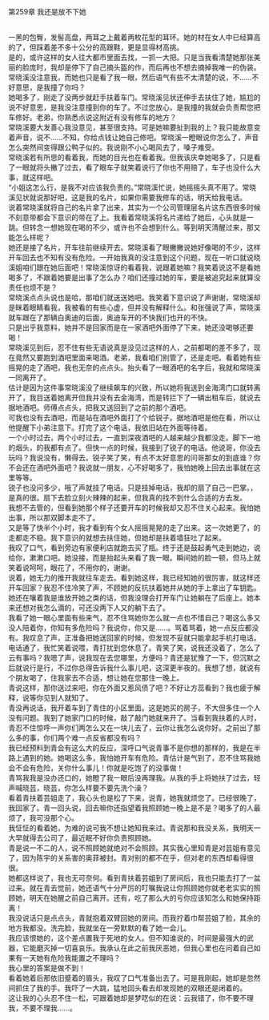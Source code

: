 第259章 我还是放不下她
<br />一黑的包臀，发髻高盘，两耳之上戴着两枚花型的耳环。她的材在女人中已经算高的了，但踩着差不多十公分的高跟鞋，更是显得材高挑。<br />是的，或许这样的女人往大都市里面去找，一抓一大把。只是当我看清楚她那张美丽的脸庞时，我却是停下了自己摘头盔的作，而后再也不想去摘掉我唯一的伪装。<br />常晓溪没注意我，而她也只是看了我一眼，然后语气有些不太清楚的说，不……不好意思，是我撞了你吗？<br />她喝多了，刚走了没两步就赶手扶着车门。常晓溪见状还伸手去扶住了她，尴尬的说不好意思，是我没注意撞到你的车了。不过您放心，是我撞的我就会负责帮您把车修好。老弟，你熟悉点说这附近有没有修车的地方？<br />常晓溪要大发善心我没意见，甚至很支持。可是她嘛要扯到我的上？我只能故意变着声音，说不……不知，你给点钱让她自己修吧。常晓溪一瞪眼说你怎么了，声音怎么突然间变得跟公鸭子似的。我说刚不小心喝风去了，嗓子难受。<br />常晓溪若有所思的看着我，而她的目光也在看着我。但我该庆幸她喝多了，只是看了一眼就将头撇了过去，看了眼车子就笑着说行了你也不用赔了，车子也没什么大事，就这样吧。<br />“小姐这怎么行，是我不对应该我负责的。”常晓溪忙说，她摇摇头真不用了。常晓溪见状就说那好吧，这是我的名片，如果你需要我修车的话，明天给我电话。<br />说着常晓溪就将自己的名片拿了出来，其实为一个公司管理层名片这东西很多时候不刻意带都会下意识的带在了上。我看着常晓溪将名片递给了她后，心头就是一跳。但转念一想她现在喝的不少，或许也不会想到什么。等到明天清醒过来，那又能怎么样呢？<br />她还是接了名片，开车往前继续开去。常晓溪看了眼撇撇说她好像喝的不少，这样开车回去也不知有没有危险。一开始我真的没注意到这个问题，现在一听口就说晓溪姐咱们跟在她后面吧！常晓溪惊讶的看着我，说跟着她嘛？我笑着说这不是看她喝多了，不跟着她要是出事了怎么办？咱们还撞过她的车，要是被追究起来就算没责任也烦不是？<br />常晓溪点点头说也是哈，那咱们就送送她吧。我笑着下意识说了声谢谢，常晓溪却是眯着眼睛看我，我被看的有些心虚，但并没有解释什么。和张强说了声，常晓溪就车跟在了那辆白奥迪的后面，奥迪车开的不快我们也开的不快。<br />只是出乎我意料，她并不是回家而是在一家酒吧外面停了下来，她还没喝够还要喝！<br />常晓溪见到后，忍不住有些无语说真是没见过这样的人，之前都喝的差不多了，现在竟然又要跑到酒吧里面来喝酒。老弟，我看咱们别管了，还是走吧。看着她有些摇晃的走了酒吧，我也无奈的点点头。抬头看了一眼酒吧的名字后，我就和常晓溪一同离开了。<br />估计是因为这件事常晓溪没了继续飙车的兴致，所以她将我送到金海湾门口就转离开了，我目送着她离开但我并没有去金海湾，而是转拦下了一辆出租车后，就说去据地酒吧。师傅点点头，把我又送回到了之前的那个酒吧。<br />可我也没有去酒吧，而是站在酒吧外面打了个给锐子。据地酒吧是他在看，所以让他提醒下小弟注意下。打完了这个电话，我依旧站在外面等待着。<br />一个小时过去，两个小时过去，一直到深夜酒吧的人越来越少我都没走。脚下一地的烟头，的我都有点了。但快一点的时候，我接到了锐子的电话。他说哥，你没去玩吗？我说没有，懒得去。锐子笑了笑，有点不太好意思的问哥那女的到底谁？你不会还在酒吧外面吧？我说就一朋友，心不好喝多了，我怕她晚上回去出事就在这里等等。<br />锐子也没问多少，哦了声就挂了电话。只是挂掉电话，我却的扇了自己一巴掌。，是真的很。扇下去脸立刻火辣辣的起来，但我真的找不到什么合适的方去发。<br />我想不去管的，但看到她那个样子还要开车的时候我却又忍不住关心起来。我怕她出事，所以那双脚本走不了。<br />又是等了快半个小时，我才看到有个女人摇摇晃晃的走了出来。这一次她更了，的走都走不稳。我下意识的就想去扶住她，但她却是扶着墙狂吐了起来。<br />我叹了口气，看到旁边有家便利店就跑去买了瓶。终于还是鼓起勇气走到她边，说给你，漱漱口吧。她没接，而是抬起头来看了我一眼。瞬间她的脸一顿，但马上就笑着说呵呵，眼花了，不用你的，谢谢。<br />说着，她无力的推开我就往车走去。看到她这样，我已经知她的很厉害，就这样还开车回家？我忍不住冷笑了声，不顾她的反抗扶着她并从她的手上拿出了车钥匙。<br />她还在嚷着我是谁放开她之类的话，但我没理会打开车门让她躺在了后座上。她本来还想对我怎么滴的，可还没两下人又的躺下去了。<br />我看了她一眼心里面有些来气，忍不住骂她你怎么就一点也不惜自己？喝这么多又没人陪着你，你知有多危险吗？我说你，你又是……。骂着骂着，她一点反应都没有。我叹息了声，正准备把她送回家的时候，但发现不妥就只能拿起手机打电话。<br />电话通了，我忙笑着说喂，青打扰到您休息了。青笑了笑，说我还没着了，怎么了云有事吗？我嗯了声，说我现在去您哪里，方便吗？青还是犹豫了一下，但沉默之后就说行是行，不过你总得告诉我什么事儿吧，这深更半夜的。我想了想，就说有个朋友喝了，住我家去不合适，想让她在您那住一晚上。<br />青说这样，那你送过来吧，你在外面又惹风债了吧？不好让方蕊看到？我也疲于解释，说等你见到人就知了。<br />青没再说话，我开着车到了青住的小区里面。这是她买的房子，不大但多住一个人没有问题。我到了她家门口的时候，敲了敲门她就来开了。当看到我扶着的人时，青忍不住惊呼一声你们两怎么又在一块儿去了，云你让我怎么说你好。之前出了那么多的事，你们两个难一点反省都没有吗？<br />我已经预料到青会有这么大的反应，深呼口气说青事不是你想的那样的，我是在半路上遇到的她。她喝这么多，我怕她开车有危险。青估计是气到了，忍不住骂我她会不会有危险，关你什么事儿！你就是吃饱了的没事做！<br />青骂我我是没办还口的，她瞪了我一眼后没再理我。从我的手上将她扶了过去，轻声喊晓芸，晓芸，你怎么样要不要先洗个澡？<br />看着青扶着芸姐走了，我心头也是松了下来，说青，她我就烦您了。已经很晚了，我回家了。青一回头说，回去嘛你还指望着我照顾她一晚上是不是？喝多了的人最烦了，我可没那个心。<br />我怔怔的看着她，为难的说可我不想让她知我来过。青说那和我没关系，我明天一大早就得去公司了，最近眠不好你负责照顾她。<br />青是说一不二的人，说不照顾她就绝对不会照顾。其实我心里知青是对芸姐有意见了，因为陈宇的关系害的奥菲被封。青对别的都不在乎，但对老的东西却看得很很。<br />她都这样说了，我也无可奈何。看到青扶着芸姐到了房间后，我也只能去打了一盆过来。就在青去觉前，她还语气十分严厉的叮嘱我说让你照顾她你就老老实实的照顾她，明天在她醒之前自己离开。还有，吃了那么大的亏你应该知怎么和她保持距离！<br />我没说话只是点点头，青就抱着双臂回她的房间。而我拧着巾帮芸姐了脸，其余的地方我都没。洗完脸，我就坐在一旁默默的看了她一会儿。<br />我应该恨她的，这个差点置我于死地的女人。但不知谁说的，时间是最强大的武器，它能磨灭掉一切喜哀乐。我承认在此之前我厌恶她，但我心里也在问着自己如果有一天她有危险我能置之不理吗？<br />我心里的答案是做不到！<br />看着她着后那依旧蹙着的眉头，我叹了口气准备出去了。可是我刚起，她却是忽然间抓住了我的手。我吓了一大跳，猛地回头看去却发现她的双眼还是闭着的。<br />这让我的心头忍不住一松，可跟着她却是梦呓似的在说：云我错了，你不要不理我，不要不理我……。